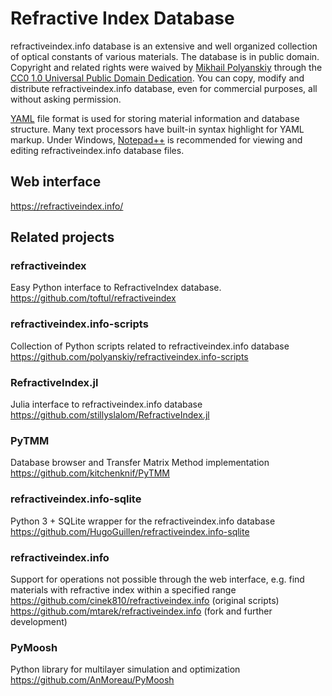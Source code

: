 # Refractive Index Database
refractiveindex.info database is an extensive and well organized collection of optical constants of various materials. The database is in public domain. Copyright and related rights were waived by <a href="mailto:polyanskiy@refractiveindex.info">Mikhail Polyanskiy</a> through the <a href="https://creativecommons.org/publicdomain/zero/1.0/">CC0 1.0 Universal Public Domain Dedication</a>. You can copy, modify and distribute refractiveindex.info database, even for commercial purposes, all without asking permission.

<a href="http://en.wikipedia.org/wiki/YAML">YAML</a> file format is used for storing material information and database structure. Many text processors have built-in syntax highlight for YAML markup. Under Windows, <a class="external text" href="https://notepad-plus-plus.org/">Notepad++</a> is recommended for viewing and editing refractiveindex.info database files.


## Web interface
https://refractiveindex.info/


## Related projects

### refractiveindex
Easy Python interface to RefractiveIndex database.<br>
https://github.com/toftul/refractiveindex

### refractiveindex.info-scripts
Collection of Python scripts related to refractiveindex.info database<br>
https://github.com/polyanskiy/refractiveindex.info-scripts

### RefractiveIndex.jl
Julia interface to refractiveindex.info database<br>
https://github.com/stillyslalom/RefractiveIndex.jl

### PyTMM
Database browser and Transfer Matrix Method implementation<br>
https://github.com/kitchenknif/PyTMM

### refractiveindex.info-sqlite
Python 3 + SQLite wrapper for the refractiveindex.info database<br>
https://github.com/HugoGuillen/refractiveindex.info-sqlite

### refractiveindex.info
Support for operations not possible through the web interface, e.g. find materials with refractive index within a specified range<br>
https://github.com/cinek810/refractiveindex.info (original scripts)<br>
https://github.com/mtarek/refractiveindex.info (fork and further development)

### PyMoosh
Python library for multilayer simulation and optimization<br>
https://github.com/AnMoreau/PyMoosh

